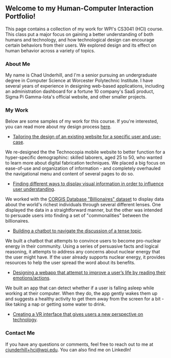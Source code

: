 ## Welcome to my Human-Computer Interaction Portfolio!

This page contains a collection of my work for WPI's CS3041 (HCI) course. This class put a major focus on gaining a better understanding of both humans and technology, and how technological design can encourage certain behaviors from their users. We explored design and its effect on human behavior across a variety of topics.

### About Me

My name is Chad Underhill, and I'm a senior pursuing an undergraduate degree in Computer Science at Worcester Polytechnic Institute. I have several years of experience in designing web-based applications, including an administration dashboard for a fortune 10 company's SaaS product, Sigma Pi Gamma-Iota's official website, and other smaller projects.

### My Work

Below are some samples of my work for this course. If you're interested, you can read more about my design process [here](https://medium.com/@chad.j.underhill/my-design-manifesto-fa59420882a8).

- [Tailoring the design of an existing website for a specific user and use-case](https://medium.com/@chad.j.underhill/redesigning-technocopias-mobile-website-for-adult-professionals-interested-in-digital-fabrication-e481e7ba7df4).

We re-designed the the Technocopia mobile website to better function for a hyper-specific demographinc: skilled laborers, aged 25 to 50, who wanted to learn more about digital fabrication techniques. We placed a big focus on ease-of-use and organization of information - and completely overhauled the navigational menu and content of several pages to do so.

- [Finding different ways to display visual information in order to influence user understanding](https://medium.com/@chad.j.underhill/design-for-understanding-a1e95249cb66).

We worked with the [CORGIS Database "Billionaires" dataset](https://think.cs.vt.edu/corgis/json/billionaires/billionaires.html) to display data about the world's richest individuals through several different lenses. One displayed the data in a straightforward manner, but the other was intended to persuade users into finding a set of "commonalities" between the billionaires.

- [Building a chatbot to navigate the discussion of a tense topic](https://medium.com/@chad.j.underhill/design-for-tension-reflection-9339462f21da).

We built a chatbot that attempts to convince users to become pro-nuclear energy in their community. Using a series of persuasive facts and logical reasoning, it attempts to address any concerns about nuclear energy that the user might have. If the user already supports nuclear energy, it provides resources to help the user spread the word about its benefits.

- [Designing a webapp that attempt to improve a user’s life by reading their emotions/actions](https://medium.com/@chad.j.underhill/design-for-wellbeing-reflection-9a56765496cd).

We built an app that can detect whether if a user is falling asleep while working at their computer. When they do, the app gently wakes them up and suggests a healthy activity to get them away from the screen for a bit - like taking a nap or getting some water to drink.

- [Creating a VR interface that gives users a new perspective on technology]().

### Contact Me

If you have any questions or comments, feel free to reach out to me at [cjunderhill+hci@wpi.edu](mailto:cjunderhill+hci@wpi.edu). You can also find me on LinkedIn!

